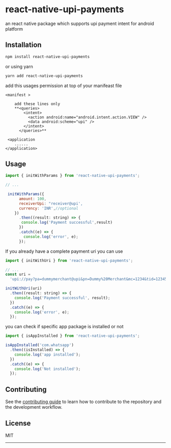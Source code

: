 # react-native-upi-payments

an react native package which supports upi payment intent for android platform

## Installation

```sh
npm install react-native-upi-payments
```

or using yarn

```sh
yarn add react-native-upi-payments
```

add this usages permission at top of your manifeast file

```
<manifest >

	add these lines only
	**<queries>
		<intent>
		  <action android:name="android.intent.action.VIEW" />
		  <data android:scheme="upi" />
		</intent>
	  </queries>**

 <application
    ......
</application>

```

## Usage

```js
import { initWithParams } from 'react-native-upi-payments';

// ...

 initWithParams({
      amount: 100,
      receiverUpi: "receiver@upi',
      currency: 'INR',//optional
    })
      .then((result: string) => {
       console.log('Payment successful',result)
      })
      .catch((e) => {
        console.log('error', e);
      });
```

If you already have a complete payment uri you can use

```js
import { initWithUri } from 'react-native-upi-payments';

// ...
const uri =
  'upi://pay?pa=dummymerchant@upi&pn=Dummy%20Merchant&mc=1234&tid=1234567890&tr=12345678&tn=Test%20Transaction&am=10.00&cu=INR';

initWithUri(uri)
  .then((result: string) => {
    console.log('Payment successful', result);
  })
  .catch((e) => {
    console.log('error', e);
  });
```

you can check if specific app package is installed or not

```js
import { isAppInstalled } from 'react-native-upi-payments';

isAppInstalled('com.whatsapp')
  .then((isInstalled) => {
    console.log('app installed');
  })
  .catch((e) => {
    console.log('Not installed');
  });
```

## Contributing

See the [contributing guide](CONTRIBUTING.md) to learn how to contribute to the repository and the development workflow.

## License

MIT

---
